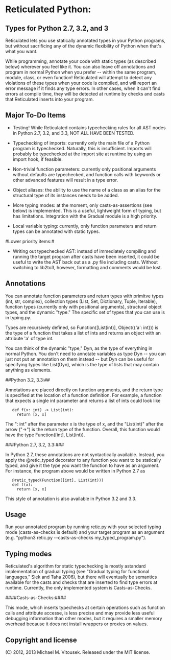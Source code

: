 Reticulated Python:
===================
Types for Python 2.7, 3.2, and 3
--------------------------------

Reticulated lets you use statically annotated types in your Python
programs, but without sacrificing any of the dynamic flexibility of
Python when that's what you want. 

While programming, annotate your code with static types (as described
below) wherever you feel like it. You can also leave off annotations
and program in normal Python when you prefer -- within the same
program, module, class, or even function! Reticulated will attempt to
detect any violations of these types when your code is compiled, and
will report an error message if it finds any type errors. In other
cases, when it can't find errors at compile time, they will be
detected at runtime by checks and casts that Reticulated inserts into
your program.

Major To-Do Items
----------------

* Testing! While Reticulated contains typechecking rules for all AST
  nodes in Python 2.7, 3.2, and 3.3, NOT ALL HAVE BEEN TESTED.  

* Typechecking of imports: currently only the main file of a Python
  program is typechecked. Naturally, this is insufficient. Imports
  will probably be typechecked at the import site at runtime by using
  an import hook, if feasible.

* Non-trivial function parameters: currently only positional arguments
  without defaults are typechecked, and function calls with keywords
  or other advanced features will result in a type error.

* Object aliases: the ability to use the name of a class as an alias
  for the structural type of its instances needs to be added.

* More typing modes: at the moment, only casts-as-assertions (see
  below) is implemented. This is a useful, lightweight form of typing,
  but has limitations. Integration with the Gradual module is a high
  priority.

* Local variable typing: currently, only function parameters and
  return types can be annotated with static types. 

#Lower priority items:#

* Writing out typechecked AST: instead of immediately compiling and
  running the target program after casts have been inserted, it could
  be useful to write the AST back out as a .py file including
  casts. Without switching to lib2to3, however, formatting and
  comments would be lost.

Annotations
-----------

You can annotate function parameters and return types with primitve
types (int, str, complex), collection types (List, Set, Dictionary,
Tuple, Iterable), function types (currently only with positional
arguments), structural object types, and the dynamic "type." The
specific set of types that you can use is in typing.py.

Types are recursively defined, so Function([List(int)], Object({'a':
int})) is the type of a function that takes a list of ints and returns
an object with an attribute 'a' of type int.

You can think of the dynamic "type," Dyn, as the type of everything in
normal Python. You don't need to annotate variables as type Dyn -- you
can just not put an annotation on them instead -- but Dyn can be
useful for specifying types like List(Dyn), which is the type of lists
that may contain anything as elements.

##Python 3.2, 3.3:##

Annotations are placed directly on function arguments, and the return
type is specified at the location of a function definition. For
example, a function that expects a single int parameter and returns a
list of ints could look like

       def f(x: int) -> List(int):
         return [x, x]

The ": int" after the parameter x is the type of x, and the
"List(int)" after the arrow ("->") is the return type of the
function. Overall, this function would have the type Function([int],
List(int)).

###Python 2.7, 3.2, 3.3:###

In Python 2.7, these annotations are not syntactically
available. Instead, you apply the @retic_typed decorator to any
function you want to be statically typed, and give it the type you
want the function to have as an argument. For instance, the program
above would be written in Python 2.7 as

       @retic_typed(Function([int], List(int)))
       def f(x):
         return [x, x]

This style of annotation is also available in Python 3.2 and 3.3.

Usage
-----

Run your annotated program by running retic.py with your selected
typing mode (casts-as-checks is default) and your target program as an
argument (e.g. "python3 retic.py --casts-as-checks
my_typed_program.py").

Typing modes
------------

Reticulated's algorithm for static typechecking is mostly astandard
implementation of gradual typing (see "Gradual typing for functional
languages," Siek and Taha 2006), but there will eventually be
semantics available for the casts and checks that are inserted to find
type errors at runtime. Currently, the only implemented system is
Casts-as-Checks.

####Casts-as-Checks:####

This mode, which inserts typechecks at certain operations such as
function calls and attribute accesse, is less precise and may provide
less useful debugging information than other modes, but it requires a
smaller memory overhead because it does not install wrappers or
proxies on values.


Copyright and license
---------------------

(C) 2012, 2013 Michael M. Vitousek. Released under the MIT license.